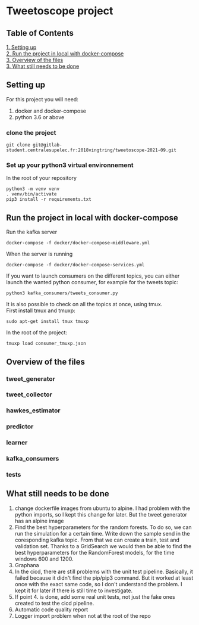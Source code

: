 # Tweetoscope project

## Table of Contents 
[1. Setting up](#setting-up) <br>
[2. Run the project in local with docker-compose](#run-the-project-in-local-with-docker-compose) <br>
[3. Overview of the files](#overview-of-the-files) <br>
[3. What still needs to be done](#what-still-needs-to-be-done)

## Setting up

For this project you will need: <br>
<ol>
  <li> docker and docker-compose </li>
  <li> python 3.6 or above</li>
</ol>

### clone the project
```
git clone git@gitlab-student.centralesupelec.fr:2018vingtring/tweetoscope-2021-09.git
```
### Set up your python3 virtual environnement

In the root of your repository
```
python3 -m venv venv
. venv/bin/activate
pip3 install -r requirements.txt
```

## Run the project in local with docker-compose

Run the kafka server
```
docker-compose -f docker/docker-compose-middleware.yml
```
When the server is running
```
docker-compose -f docker/docker-compose-services.yml
```

If you want to launch consumers on the different topics, you can either launch the wanted python consumer, for example for the tweets topic: <br>
```
python3 kafka_consumers/tweets_consumer.py
```
It is also possible to check on all the topics at once, using tmux.<br>
First install tmux and tmuxp: <br>
```
sudo apt-get install tmux tmuxp
```
In the root of the project: 
```
tmuxp load consumer_tmuxp.json
```

## Overview of the files

### tweet_generator

### tweet_collector

### hawkes_estimator

### predictor

### learner

### kafka_consumers

### tests

## What still needs to be done
1. change dockerfile images from ubuntu to alpine. I had problem with the python imports, so I kept this change for later. But the tweet generator has an alpine image
2. Find the best hyperparameters for the random forests. To do so, we can run the simulation for a certain time. Write down the sample send in the coresponding kafka topic. From that we can create a train, test and validation set. Thanks to a GridSearch we would then be able to find the best hyperparameters for the RandomForest models, for the time windows 600 and 1200.
3. Graphana
4. In the cicd, there are still problems with the unit test pipeline. Basically, it failed because it didn't find the pip/pip3 command. But it worked at least once with the exact same code, so I don't understand the problem. I kept it for later if there is still time to investigate.
5. If point 4. is done, add some real unit tests, not just the fake ones created to test the cicd pipeline.
6. Automatic code quality report
7. Logger import problem when not at the root of the repo